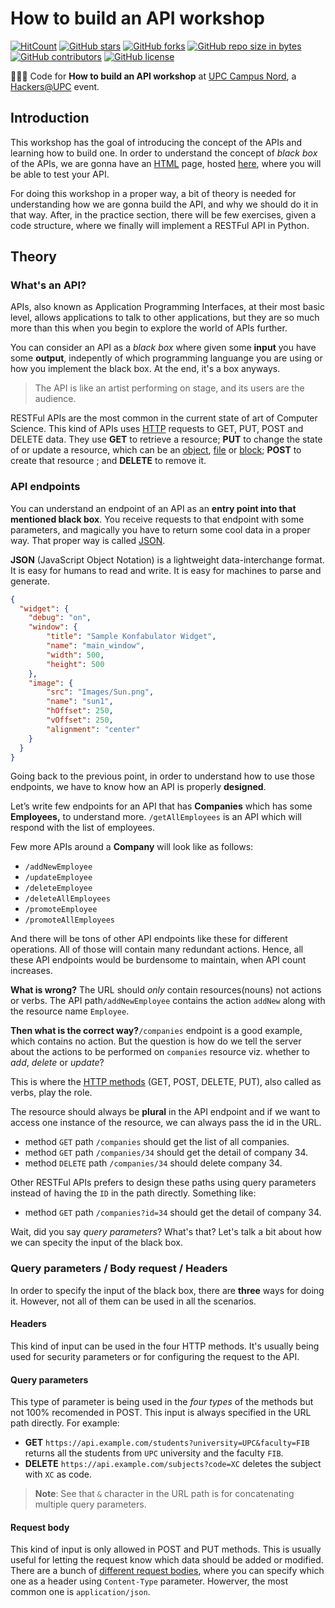 # How to build an API workshop

[![HitCount](http://hits.dwyl.io/AlbertSuarez/build-api-workshop.svg)](http://hits.dwyl.io/AlbertSuarez/build-api-workshop)
[![GitHub stars](https://img.shields.io/github/stars/AlbertSuarez/build-api-workshop.svg)](https://GitHub.com/AlbertSuarez/build-api-workshop/stargazers/)
[![GitHub forks](https://img.shields.io/github/forks/AlbertSuarez/build-api-workshop.svg)](https://GitHub.com/AlbertSuarez/build-api-workshop/network/)
[![GitHub repo size in bytes](https://img.shields.io/github/repo-size/AlbertSuarez/build-api-workshop.svg)](https://github.com/AlbertSuarez/build-api-workshop)
[![GitHub contributors](https://img.shields.io/github/contributors/AlbertSuarez/build-api-workshop.svg)](https://GitHub.com/AlbertSuarez/build-api-workshop/graphs/contributors/)
[![GitHub license](https://img.shields.io/github/license/AlbertSuarez/build-api-workshop.svg)](https://github.com/AlbertSuarez/build-api-workshop/blob/master/LICENSE)

👷🏽‍♀️ Code for **How to build an API workshop** at [UPC Campus Nord](https://www.upc.edu/campusnord/en), a [Hackers@UPC](https://hackersatupc.org/) event.

## Introduction

This workshop has the goal of introducing the concept of the APIs and learning how to build one. In order to understand the concept of *black box* of the APIs, we are gonna have an [HTML](/index.html) page, hosted [here](https://asuarez.dev/build-api-workshop/), where you will be able to test your API.

For doing this workshop in a proper way, a bit of theory is needed for understanding how we are gonna build the API, and why we should do it in that way. After, in the practice section, there will be few exercises, given a code structure, where we finally will implement a RESTFul API in Python.

## Theory

### What's an API?

APIs, also known as Application Programming Interfaces, at their most basic level, allows applications to talk to other applications, but they are so much more than this when you begin to explore the world of APIs further.

You can consider an API as a *black box* where given some **input** you have some **output**, indepently of which programming languange you are using or how you implement the black box. At the end, it's a box anyways.

> The API is like an artist performing on stage, and its users are the audience.

RESTFul APIs are the most common in the current state of art of Computer Science. This kind of APIs uses [HTTP](https://searchwindevelopment.techtarget.com/definition/HTTP) requests to GET, PUT, POST and DELETE data. They use **GET** to retrieve a resource; **PUT** to change the state of or update a resource, which can be an [object](https://searchmicroservices.techtarget.com/definition/object), [file](https://whatis.techtarget.com/definition/file) or [block](https://searchsqlserver.techtarget.com/definition/block); **POST** to create that resource ; and **DELETE** to remove it.

### API endpoints

You can understand an endpoint of an API as an **entry point into that mentioned black box**. You receive requests to that endpoint with some parameters, and magically you have to return some cool data in a proper way. That proper way is called [JSON](https://www.json.org/).

**JSON** (JavaScript Object Notation) is a lightweight data-interchange format. It is easy for humans to read and write. It is easy for machines to parse and generate.

```json
{
  "widget": {
    "debug": "on",
    "window": {
        "title": "Sample Konfabulator Widget",
        "name": "main_window",
        "width": 500,
        "height": 500
    },
    "image": { 
        "src": "Images/Sun.png",
        "name": "sun1",
        "hOffset": 250,
        "vOffset": 250,
        "alignment": "center"
    }
  }
}
```

Going back to the previous point, in order to understand how to use those endpoints, we have to know how an API is properly **designed**.

Let’s write few endpoints for an API that has **Companies** which has some **Employees,** to understand more.
`/getAllEmployees` is an API which will respond with the list of employees.

Few more APIs around a **Company** will look like as follows:

- `/addNewEmployee`
- `/updateEmployee`
- `/deleteEmployee`
- `/deleteAllEmployees`
- `/promoteEmployee`
- `/promoteAllEmployees`

And there will be tons of other API endpoints like these for different operations. All of those will contain many redundant actions. Hence, all these API endpoints would be burdensome to maintain, when API count increases.

**What is wrong?** The URL should *only* contain resources(nouns) not actions or verbs. The API path`/addNewEmployee` contains the action `addNew` along with the resource name `Employee`.

**Then what is the correct way?**`/companies` endpoint is a good example, which contains no action. But the question is how do we tell the server about the actions to be performed on `companies` resource viz. whether to *add*, *delete* or *update*?

This is where the [HTTP methods](https://en.wikipedia.org/wiki/Hypertext_Transfer_Protocol#Request_methods) (GET, POST, DELETE, PUT), also called as verbs, play the role.

The resource should always be **plural** in the API endpoint and if we want to access one instance of the resource, we can always pass the id in the URL.

- method `GET` path `/companies` should get the list of all companies.
- method `GET` path `/companies/34` should get the detail of company 34.
- method `DELETE` path `/companies/34` should delete company 34.

Other RESTFul APIs prefers to design these paths using query parameters instead of having the `ID` in the path directly. Something like:

- method `GET` path `/companies?id=34` should get the detail of company 34.

Wait, did you say *query parameters*? What's that? Let's talk a bit about how we can specity the input of the black box.

### Query parameters / Body request / Headers

In order to specify the input of the black box, there are **three** ways for doing it. However, not all of them can be used in all the scenarios.

#### Headers

This kind of input can be used in the four HTTP methods. It's usually being used for security parameters or for configuring the request to the API.

#### Query parameters

This type of parameter is being used in the *four types* of the methods but not 100% recomended in POST. This input is always specified in the URL path directly. For example:

- **GET** `https://api.example.com/students?university=UPC&faculty=FIB` returns all the students from `UPC` university and the faculty `FIB`.
- **DELETE** `https://api.example.com/subjects?code=XC` deletes the subject with `XC` as code.

> **Note**: See that `&` character in the URL path is for concatenating multiple query parameters.

#### Request body

This kind of input is only allowed in POST and PUT methods. This is usually useful for letting the request know which data should be added or modified. There are a bunch of [different request bodies](http://www.iana.org/assignments/media-types/media-types.xhtml), where you can specify which one as a header using `Content-Type` parameter. Howerver, the most common one is `application/json`.